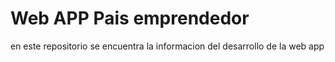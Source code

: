 # Web APP Pais emprendedor

en este repositorio se encuentra la informacion del desarrollo de la web app


